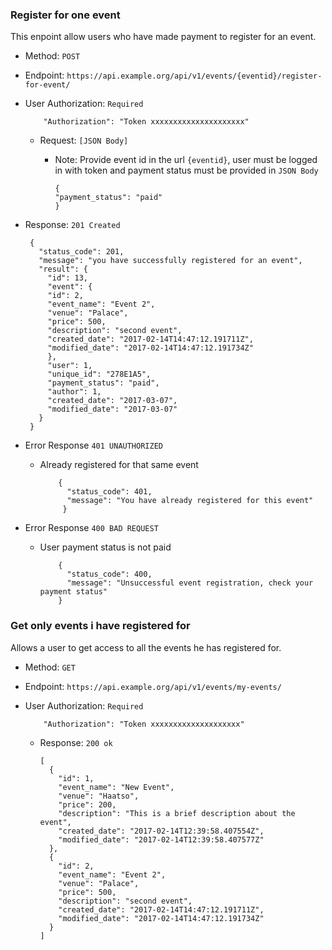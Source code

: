 ### Register for one event
This enpoint allow users who have made payment to register for an event.

- Method: `POST`

- Endpoint: `https://api.example.org/api/v1/events/{eventid}/register-for-event/`

- User Authorization: ``Required`` 

          "Authorization": "Token xxxxxxxxxxxxxxxxxxxxx"

  - Request: ``[JSON Body]``

      - Note: Provide event id in the url ``{eventid}``,  user must be logged in with token and payment status must be provided in ``JSON Body``

            {
            "payment_status": "paid"
            }

 - Response: ``201 Created``

        {
          "status_code": 201,
          "message": "you have successfully registered for an event",
          "result": {
            "id": 13,
            "event": {
            "id": 2,
            "event_name": "Event 2",
            "venue": "Palace",
            "price": 500,
            "description": "second event",
            "created_date": "2017-02-14T14:47:12.191711Z",
            "modified_date": "2017-02-14T14:47:12.191734Z"
            },
            "user": 1,
            "unique_id": "278E1A5",
            "payment_status": "paid",
            "author": 1,
            "created_date": "2017-03-07",
            "modified_date": "2017-03-07"
          }
        }


- Error Response ``401 UNAUTHORIZED``

    - Already registered for that same event

              {
                "status_code": 401,
                "message": "You have already registered for this event"
               }

- Error Response ``400 BAD REQUEST``

    - User payment status is not paid

              {
                "status_code": 400,
                "message": "Unsuccessful event registration, check your payment status"
              }

### Get only events i have registered for
Allows a user to get access to all the events he has registered for.

- Method: `GET`

- Endpoint: `https://api.example.org/api/v1/events/my-events/`

- User Authorization: ``Required`` 

          "Authorization": "Token xxxxxxxxxxxxxxxxxxxx"

  - Response: ``200 ok``

        [
          {
            "id": 1,
            "event_name": "New Event",
            "venue": "Haatso",
            "price": 200,
            "description": "This is a brief description about the event",
            "created_date": "2017-02-14T12:39:58.407554Z",
            "modified_date": "2017-02-14T12:39:58.407577Z"
          },
          {
            "id": 2,
            "event_name": "Event 2",
            "venue": "Palace",
            "price": 500,
            "description": "second event",
            "created_date": "2017-02-14T14:47:12.191711Z",
            "modified_date": "2017-02-14T14:47:12.191734Z"
          }
        ]
